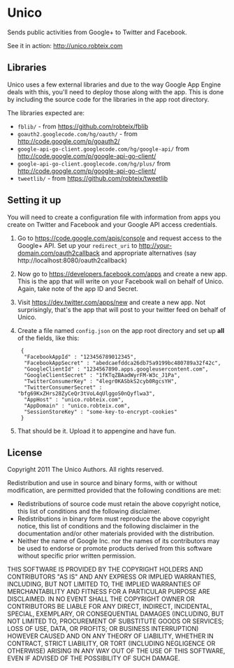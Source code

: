 Unico
=====

Sends public activities from Google+ to Twitter and Facebook.

See it in action: http://unico.robteix.com

Libraries
---------

Unico uses a few external libraries and due to the way Google App Engine deals
with this, you'll need to deploy those along with the app. This is done
by including the source code for the libraries in the app root directory.

The libraries expected are:

* `fblib/` - from https://github.com/robteix/fblib
* `goauth2.googlecode.com/hg/oauth/` - from http://code.google.com/p/goauth2/
* `google-api-go-client.googlecode.com/hg/google-api/`
   from http://code.google.com/p/google-api-go-client/
* `google-api-go-client.googlecode.com/hg/plus/`
   from http://code.google.com/p/google-api-go-client/
* `tweetlib/` - from https://github.com/robteix/tweetlib


Setting it up
-------------

You will need to create a configuration file with information from apps you
create on Twitter and Facebook and your Google API access credentials.

1. Go to https://code.google.com/apis/console and request access to the 
Google+ API. Set up your `redirect_uri` to http://your-domain.com/oauth2callback
and appropriate alternatives (say http://localhost:8080/oauth2callback)

2. Now go to https://developers.facebook.com/apps and create a new app. This
is the app that will write on your Facebook wall on behalf of Unico. Again,
take note of the app ID and Secret.

3. Visit https://dev.twitter.com/apps/new and create a new app. Not
surprisingly, that's the app that will post to your twitter feed on
behalf of Unico.

4. Create a file named `config.json` on the app root directory and
set up **all** of the fields, like this:

        {
         "FacebookAppId" : "123456789012345",
         "FacebookAppSecret" : "abedcaefddca26db75a9199bc480789a32f42c",
         "GoogleClientId" : "1234567890.apps.googleusercontent.com",
         "GoogleClientSecret" : "1fKTqZBAadWyrFM-W3c_J1Pa",
         "TwitterConsumerKey" : "4legr0KASbkS2cyb0RgcsYH",
         "TwitterConsumerSecret" : "bfg69KxZHrs28ZyCeQr3tVoL4qUlggoS0nQyflwa3",
         "AppHost" : "unico.robteix.com",
         "AppDomain" : "unico.robteix.com",
         "SessionStoreKey" : "some-key-to-encrypt-cookies"
        }

5. That should be it. Upload it to appengine and have fun.

License
-------

Copyright 2011 The Unico Authors.  All rights reserved.

Redistribution and use in source and binary forms, with or without
modification, are permitted provided that the following conditions are
met:

   * Redistributions of source code must retain the above copyright
notice, this list of conditions and the following disclaimer.
   * Redistributions in binary form must reproduce the above
copyright notice, this list of conditions and the following disclaimer
in the documentation and/or other materials provided with the
distribution.
   * Neither the name of Google Inc. nor the names of its
contributors may be used to endorse or promote products derived from
this software without specific prior written permission.

THIS SOFTWARE IS PROVIDED BY THE COPYRIGHT HOLDERS AND CONTRIBUTORS
"AS IS" AND ANY EXPRESS OR IMPLIED WARRANTIES, INCLUDING, BUT NOT
LIMITED TO, THE IMPLIED WARRANTIES OF MERCHANTABILITY AND FITNESS FOR
A PARTICULAR PURPOSE ARE DISCLAIMED. IN NO EVENT SHALL THE COPYRIGHT
OWNER OR CONTRIBUTORS BE LIABLE FOR ANY DIRECT, INDIRECT, INCIDENTAL,
SPECIAL, EXEMPLARY, OR CONSEQUENTIAL DAMAGES (INCLUDING, BUT NOT
LIMITED TO, PROCUREMENT OF SUBSTITUTE GOODS OR SERVICES; LOSS OF USE,
DATA, OR PROFITS; OR BUSINESS INTERRUPTION) HOWEVER CAUSED AND ON ANY
THEORY OF LIABILITY, WHETHER IN CONTRACT, STRICT LIABILITY, OR TORT
(INCLUDING NEGLIGENCE OR OTHERWISE) ARISING IN ANY WAY OUT OF THE USE
OF THIS SOFTWARE, EVEN IF ADVISED OF THE POSSIBILITY OF SUCH DAMAGE.
